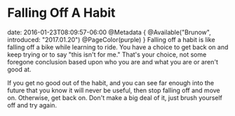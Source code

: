 # Falling Off A Habit
date: 2016-01-23T08:09:57-06:00
@Metadata {
  @Available("Brunow", introduced: "2017.01.20")
  @PageColor(purple)
}
Falling off a habit is like falling off a bike while learning to ride. You have a choice to get back on and keep trying or to say "this isn't for me." That's your choice, not some foregone conclusion based upon who you are and what you are or aren't good at.

If you get no good out of the habit, and you can see far enough into the future that you know it will never be useful, then stop falling off and move on. Otherwise, get back on. Don't make a big deal of it, just brush yourself off and try again.
